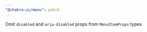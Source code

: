 ```yaml
---
"@chakra-ui/menu": patch
---
```


Omit `disabled` and `aria-disabled` props from `MenuItemProps` types
